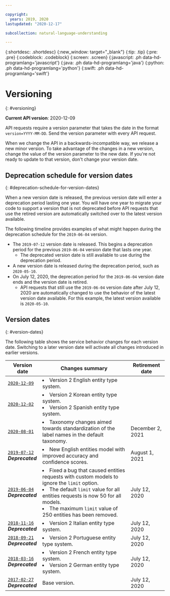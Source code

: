```yaml
---

copyright:
  years: 2019, 2020
lastupdated: "2020-12-17"

subcollection: natural-language-understanding

---
```


{:shortdesc: .shortdesc}
{:new_window: target="_blank"}
{:tip: .tip}
{:pre: .pre}
{:codeblock: .codeblock}
{:screen: .screen}
{:javascript: .ph data-hd-programlang='javascript'}
{:java: .ph data-hd-programlang='java'}
{:python: .ph data-hd-programlang='python'}
{:swift: .ph data-hd-programlang='swift'}

# Versioning
{: #versioning}

**Current API version**: 2020-12-09

API requests require a version parameter that takes the date in the format `version=YYYY-MM-DD`. Send the version parameter with every API request.

When we change the API in a backwards-incompatible way, we release a new minor version. To take advantage of the changes in a new version, change the value of the version parameter to the new date. If you're not ready to update to that version, don't change your version date.

## Deprecation schedule for version dates
{: #deprecation-schedule-for-version-dates}

When a new version date is released, the previous version date will enter a deprecation period lasting one year. You will have one year to migrate your code to support a version that is not deprecated before API requests that use the retired version are automatically switched over to the latest version available.

The following timeline provides examples of what might happen during the deprecation schedule for the `2019-06-04` version.

- The `2019-07-12` version date is released. This begins a deprecation period for the previous `2019-06-04` version date that lasts one year.
  - The deprecated version date is still available to use during the deprecation period.
- A new version date is released during the deprecation period, such as `2020-05-10`.
- On July 12, 2020, the deprecation period for the `2019-06-04` version date ends and the version date is retired.
  - API requests that still use the `2019-06-04` version date after July 12, 2020 are automatically changed to use the behavior of the latest version date available. For this example, the latest version available is `2020-05-10`.

## Version dates
{: #version-dates}

The following table shows the service behavior changes for each version date. Switching to a later version date will activate all changes introduced in earlier versions.

|Version date|Changes summary|Retirement date|
|---|---|---|
|[`2020-12-09`](/docs/natural-language-understanding?topic=natural-language-understanding-release-notes#9-december-2020)| <li>Version 2 English entity type system.</li>|   |
|[`2020-12-02`](/docs/natural-language-understanding?topic=natural-language-understanding-release-notes#2-december-2020)| <li>Version 2 Korean entity type system.</li><li>Version 2 Spanish entity type system.</li>|   |
|[`2020-08-01`](/docs/natural-language-understanding?topic=natural-language-understanding-release-notes#1-august-2020)| <li>Taxonomy changes aimed towards standardization of the label names in the default taxonomy.</li>|December 2, 2021|
|[`2019-07-12`](/docs/natural-language-understanding?topic=natural-language-understanding-release-notes#7-july-2019)<br><i><strong>Deprecated</strong></i>| <li>New English entities model with improved accuracy and confidence scores.</li>|August 1, 2021|
|[`2019-06-04`](/docs/natural-language-understanding?topic=natural-language-understanding-release-notes#4-june-2019)<br><i><strong>Deprecated</strong></i>|<li>Fixed a bug that caused entities requests with custom models to ignore the `limit` option.</li><li>The default `limit` value for all entities requests is now 50 for all models.</li><li>The maximum `limit` value of 250 entities has been removed.</li>|July 12, 2020|
|[`2018-11-16`](/docs/natural-language-understanding?topic=natural-language-understanding-release-notes#16-november-2018)<br><i><strong>Deprecated</strong></i>| <li>Version 2 Italian entity type system.</li>|July 12, 2020|
|[`2018-09-21`](/docs/natural-language-understanding?topic=natural-language-understanding-release-notes#21-september-2018)<br><i><strong>Deprecated</strong></i>| <li>Version 2 Portuguese entity type system.</li>|July 12, 2020|
|[`2018-03-16`](/docs/natural-language-understanding?topic=natural-language-understanding-release-notes#16-march-2018)<br><i><strong>Deprecated</strong></i>| <li>Version 2 French entity type system.</li><li>Version 2 German entity type system.</li>|July 12, 2020|
|[`2017-02-27`](/docs/natural-language-understanding?topic=natural-language-understanding-release-notes#27-february-2017)<br><i><strong>Deprecated</strong></i>| Base version.|July 12, 2020| 



